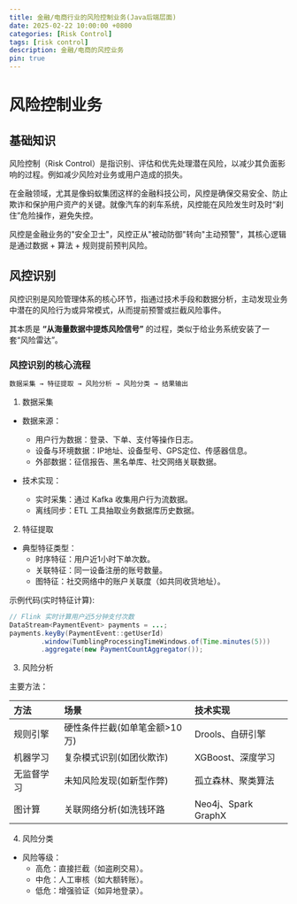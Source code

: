 ```yaml
---
title: 金融/电商行业的风险控制业务(Java后端层面)
date: 2025-02-22 10:00:00 +0800
categories: [Risk Control]
tags: [risk control]
description: 金融/电商的风控业务
pin: true
---
```


# 风险控制业务

## 基础知识

风险控制（Risk Control）是指识别、评估和优先处理潜在风险，以减少其负面影响的过程。例如减少风险对业务或用户造成的损失。

在金融领域，尤其是像蚂蚁集团这样的金融科技公司，风控是确保交易安全、防止欺诈和保护用户资产的关键。就像汽车的刹车系统，风控能在风险发生时及时“刹住”危险操作，避免失控。

风控是金融业务的"安全卫士"，风控正从"被动防御"转向"主动预警"，其核心逻辑是通过数据 + 算法 + 规则提前预判风险。

## 风控识别

风控识别是风险管理体系的核心环节，指通过技术手段和数据分析，主动发现业务中潜在的风险行为或异常模式，从而提前预警或拦截风险事件。

其本质是 **“从海量数据中提炼风险信号”** 的过程，类似于给业务系统安装了一套“风险雷达”。

### 风控识别的核心流程

```txt
数据采集 → 特征提取 → 风险分析 → 风险分类 → 结果输出
```

1. 数据采集

- 数据来源：
  - 用户行为数据：登录、下单、支付等操作日志。
  - 设备与环境数据：IP地址、设备型号、GPS定位、传感器信息。
  - 外部数据：征信报告、黑名单库、社交网络关联数据。

- 技术实现：
  - 实时采集：通过 Kafka 收集用户行为流数据。
  - 离线同步：ETL 工具抽取业务数据库历史数据。

2. 特征提取

- 典型特征类型：
  - 时序特征：用户近1小时下单次数。
  - 关联特征：同一设备注册的账号数量。
  - 图特征：社交网络中的账户关联度（如共同收货地址）。

示例代码(实时特征计算): 

```java
// Flink 实时计算用户近5分钟支付次数
DataStream<PaymentEvent> payments = ...;
payments.keyBy(PaymentEvent::getUserId)
        .window(TumblingProcessingTimeWindows.of(Time.minutes(5)))
        .aggregate(new PaymentCountAggregator());
```

3. 风险分析

主要方法：

|方法|场景|技术实现|
|:---|:---|:---|
|规则引擎|硬性条件拦截(如单笔金额>10万)|Drools、自研引擎|
|机器学习|复杂模式识别(如团伙欺诈)|XGBoost、深度学习|
|无监督学习|未知风险发现(如新型作弊)|孤立森林、聚类算法|
|图计算|关联网络分析(如洗钱环路|Neo4j、Spark GraphX|

4. 风险分类

- 风险等级：
  - 高危：直接拦截（如盗刷交易）。
  - 中危：人工审核（如大额转账）。
  - 低危：增强验证（如异地登录）。
 
